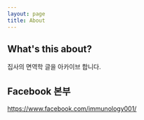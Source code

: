 ```yaml
---
layout: page
title: About
---
```


## What's this about?

집사의 면역학 글을 아카이브 합니다. 


## Facebook 본부

https://www.facebook.com/immunology001/
